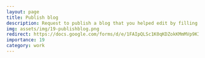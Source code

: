 ```yaml
---
layout: page
title: Publish blog
description: Request to publish a blog that you helped edit by filling out this form.
img: assets/img/19-publishblog.png
redirect: https://docs.google.com/forms/d/e/1FAIpQLSc1K0qKDZokKMmMVp9KIFi8lSdeUb7gxBP0XxlfJd5Haf27yg/viewform
importance: 19
category: work
---
```

